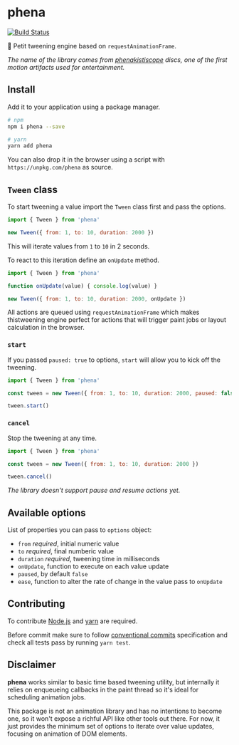 # phena

[![Build Status](https://travis-ci.org/jeremenichelli/phena.svg?branch=master)](https://travis-ci.org/jeremenichelli/phena)

🧸 Petit tweening engine based on `requestAnimationFrame`.

_The name of the library comes from [phenakistiscope](https://en.wikipedia.org/wiki/Phenakistiscope) discs, one of the first motion artifacts used for entertainment._

## Install

Add it to your application using a package manager.

```sh
# npm
npm i phena --save

# yarn
yarn add phena
```

You can also drop it in the browser using a script with `https://unpkg.com/phena` as source.

## `Tween` class

To start tweening a value import the `Tween` class first and pass the options.

```js
import { Tween } from 'phena'

new Tween({ from: 1, to: 10, duration: 2000 })
```

This will iterate values from `1` to `10` in 2 seconds.

To react to this iteration define an `onUpdate` method.

```js
import { Tween } from 'phena'

function onUpdate(value) { console.log(value) }

new Tween({ from: 1, to: 10, duration: 2000, onUpdate })
```

All actions are queued using `requestAnimationFrame` which makes thistweening engine perfect for actions that will trigger paint jobs or layout calculation in the browser.

### `start`

If you passed `paused: true` to options, `start` will allow you to kick off the tweening.

```js
import { Tween } from 'phena'

const tween = new Tween({ from: 1, to: 10, duration: 2000, paused: false })

tween.start()
```

### `cancel`

Stop the tweening at any time.

```js
import { Tween } from 'phena'

const tween = new Tween({ from: 1, to: 10, duration: 2000 })

tween.cancel()
```

_The library doesn't support pause and resume actions yet._


## Available options

List of properties you can pass to `options` object:

 - `from` _required_, initial numeric value
 - `to` _required_, final numberic value
 - `duration` _required_, tweening time in milliseconds
 - `onUpdate`, function to execute on each value update
 - `paused`, by default `false`
 - `ease`, function to alter the rate of change in the value pass to `onUpdate`

## Contributing

To contribute [Node.js](//nodejs.org) and [yarn](//yarnpkg.com) are required.

Before commit make sure to follow [conventional commits](//www.conventionalcommits.org) specification and check all tests pass by running `yarn test`.

## Disclaimer

**phena** works similar to basic time based tweening utility, but internally it relies on enqueueing callbacks in the paint thread so it's ideal for scheduling animation jobs.

This package is not an animation library and has no intentions to become one, so it won't expose a richful API like other tools out there. For now, it just provides the minimum set of options to iterate over value updates, focusing on animation of DOM elements.
